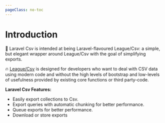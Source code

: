 ```yaml
---
pageClass: no-toc
---
```


# Introduction

:rocket: Laravel Csv is intended at being Laravel-flavoured League/Csv: a simple, but elegant wrapper around League/Csv with the goal of simplifying
exports. 

:fire: [League/Csv](https://csv.thephpleague.com/) is designed for developers who want to deal with CSV data using modern code and without the high levels of bootstrap and low-levels of usefulness provided by existing core functions or third party-code.

**Laravel Csv Features:**

* Easily export collections to Csv.
* Export queries with automatic chunking for better performance.
* Queue exports for better performance.
* Download or store exports